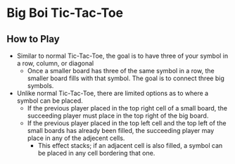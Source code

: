 # Big Boi Tic-Tac-Toe

## How to Play

* Similar to normal Tic-Tac-Toe, the goal is to have three of your symbol in a row, column, or diagonal
  * Once a smaller board has three of the same symbol in a row, the smaller board fills with that symbol. The goal is to connect three big symbols.
* Unlike normal Tic-Tac-Toe, there are limited options as to where a symbol can be placed.
  * If the previous player placed in the top right cell of a small board, the succeeding player must place in the top right of the big board.
  * If the previous player placed in the top left cell and the top left of the small boards has already been filled, the succeeding player may place in any of the adjecent cells.
    * This effect stacks; if an adjacent cell is also filled, a symbol can be placed in any cell bordering that one.
